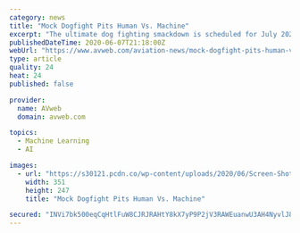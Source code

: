 ```yaml
---
category: news
title: "Mock Dogfight Pits Human Vs. Machine"
excerpt: "The ultimate dog fighting smackdown is scheduled for July 2021 when the Air Force pits one of its top fighter pilots against an autonomous fighter controlled by artificial intelligence. Lt. Gen. Jack Shanahan,"
publishedDateTime: 2020-06-07T21:18:00Z
webUrl: "https://www.avweb.com/aviation-news/mock-dogfight-pits-human-vs-machine/"
type: article
quality: 24
heat: 24
published: false

provider:
  name: AVweb
  domain: avweb.com

topics:
  - Machine Learning
  - AI

images:
  - url: "https://s30121.pcdn.co/wp-content/uploads/2020/06/Screen-Shot-2020-06-07-at-2.15.16-PM.jpg"
    width: 351
    height: 247
    title: "Mock Dogfight Pits Human Vs. Machine"

secured: "INVi7bk500eqCqHtlFuW8CJRJRAHtY8kX7yP9P2jV3RAWEuanwU3AH4NyvlJ8/6EV6WqHzqPiepGYma3Hk7ELbltxVFJtxY9FlG1jEjFT8C0JldApDJBDVe78DIsbmAwkVEhUkZ/Mu4pKWirVoax7YwVY3gqooLqSz2YCkxtInSTXbsln5OzSON2Mjj//k9mrGcMH7Sm8GDleiN0qzKqbMf9YWNlwEYNPrEopVTc2iodWDN1yqtHMSvXKDd/2CGw1VWQKlyjnKv9lqsaPLkpGmza9PATYbG3uy6DAkCirIZhA3EpC3tg94mpEvdyrK5L;OJFjQy/ekbTTT/V7Go98Cg=="
---
```


